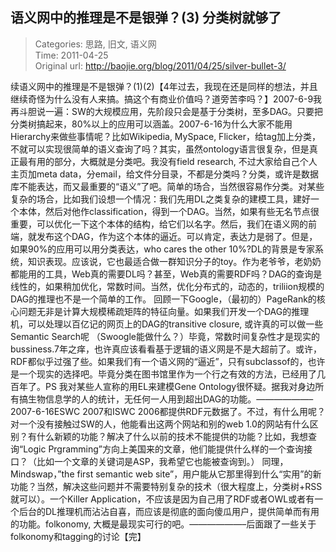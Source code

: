 语义网中的推理是不是银弹？(3) 分类树就够了
---
    
> Categories: 思路, 旧文, 语义网  
> Time: 2011-04-25  
> Original url: <http://baojie.org/blog/2011/04/25/silver-bullet-3/>
    
续语义网中的推理是不是银弹？(1)(2)【4年过去，我现在还是同样的想法，并且继续奇怪为什么没有人来搞。搞这个有商业价值吗？道旁苦李吗？】2007-6-9我再斗胆说一遍：SW的大规模应用，先阶段只会是基于分类树，至多DAG。只要把分类树搞起来，80%以上的应用可以涵盖。2007-6-16为什么大家不能用Hierarchy来做些事情呢？比如Wikipedia, MySpace, Flicker，给tag加上分类，不就可以实现很简单的语义查询了吗？其实，虽然ontology语言很复杂，但是真正最有用的部分，大概就是分类吧。我没有field research, 不过大家给自己个人主页加meta data，分email，给文件分目录，不都是分类吗？分类，或许是数据库不能表达，而又最重要的“语义”了吧。简单的场合，当然很容易作分类。对某些复杂的场合，比如我们设想一个情况：我们先用DL之类复杂的建模工具，建好一个本体，然后对他作classification，得到一个DAG。当然，如果有些无名节点很重要，可以优化一下这个本体的结构，给它们以名字。然后，我们在语义网的前端，就发布这个DAG，作为这个本体的逼近。可以肯定，表达力是弱了。但是，如果90%的应用可以用分类表达，who cares the other 10%?DL的背景是专家系统，知识表现。应该说，它也最适合做一群知识分子的toy。作为老爷爷，老奶奶都能用的工具，Web真的需要DL吗？甚至，Web真的需要RDF吗？DAG的查询是线性的，如果稍加优化，常数时间。当然，优化分布式的，动态的，triliion规模的DAG的推理也不是一个简单的工作。     回顾一下Google，（最初的）PageRank的核心问题无非是计算大规模稀疏矩阵的特征向量。如果我们开发一个DAG的推理机，可以处理以百亿记的网页上的DAG的transitive closure, 或许真的可以做一些Semantic Search呢 （Swoogle能做什么？）毕竟，常数时间复杂性才是现实的bussiness.7年之痒，也许真应该看看基于逻辑的语义网是不是大超前了。或许，RDF都似乎过强了些。如果我们有一个语义网的“逼近”，只有subclassof的，也许是一个现实的选择吧。毕竟分类在图书馆里作为一个行之有效的方法，已经用了几百年了。PS 我对某些人宣称的用EL来建模Gene Ontology很怀疑。据我对身边所有搞生物信息学的人的统计，无任何一人用到超出DAG的功能。——————– 2007-6-16ESWC 2007和ISWC 2006都提供RDF元数据了。不过，有什么用呢？对一个没有接触过SW的人，他能看出这两个网站和别的web 1.0的网站有什么区别？有什么新颖的功能？解决了什么以前的技术不能提供的功能？比如，我想查询“Logic Prgramming”方向上美国来的文章，他们能提供什么样的一个查询接口？（比如一个文章的关键词是ASP，我希望它也能被查询到。） 同理， Mindswap，”the first semantic web site”，用户能从它那里得到什么“实用”的新功能？当然，解决这些问题并不需要特别复杂的技术（很大程度上，分类树+RSS就可以）。一个Killer Application，不应该是因为自己用了RDF或者OWL或者有一个后台的DL推理机而沾沾自喜，而应该是彻底的面向傻瓜用户，提供简单而有用的功能。folkonomy, 大概是最现实可行的吧。——————–后面跟了一些关于folkonomy和tagging的讨论【完】     
    